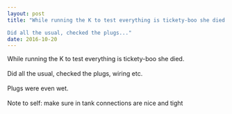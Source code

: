 ```yaml
---
layout: post
title: "While running the K to test everything is tickety-boo she died.

Did all the usual, checked the plugs..."
date: 2016-10-20 
---
```

While running the K to test everything is tickety-boo she died.<br /><br />Did all the usual, checked the plugs, wiring etc. <br /><br />Plugs were even wet. <br /><br />Note to self: make sure in tank connections are nice and  tight﻿